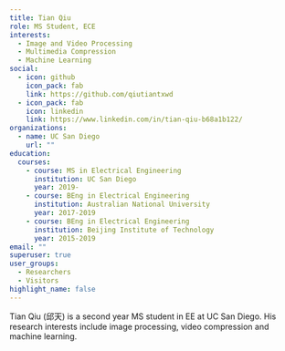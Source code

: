 ```yaml
---
title: Tian Qiu
role: MS Student, ECE
interests:
  - Image and Video Processing
  - Multimedia Compression
  - Machine Learning
social:
  - icon: github
    icon_pack: fab
    link: https://github.com/qiutiantxwd
  - icon_pack: fab
    icon: linkedin
    link: https://www.linkedin.com/in/tian-qiu-b68a1b122/
organizations:
  - name: UC San Diego
    url: ""
education:
  courses:
    - course: MS in Electrical Engineering
      institution: UC San Diego
      year: 2019-
    - course: BEng in Electrical Engineering
      institution: Australian National University
      year: 2017-2019
    - course: BEng in Electrical Engineering
      institution: Beijing Institute of Technology
      year: 2015-2019
email: ""
superuser: true
user_groups:
  - Researchers
  - Visitors
highlight_name: false
---
```


Tian Qiu (邱天) is a second year MS student in EE at UC San Diego. His research interests include image processing, video compression and machine learning.

